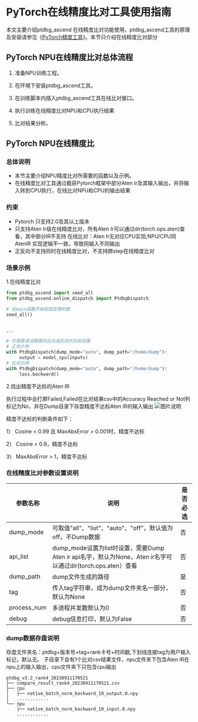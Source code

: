 # **PyTorch在线精度比对工具使用指南**

本文主要介绍ptdbg_ascend 在线精度比对功能使用，ptdbg_ascend工具的原理及安装请参见《[PyTorch精度工具](https://gitee.com/ascend/att/blob/master/debug/accuracy_tools/ptdbg_ascend/README.md)》。本节只介绍在线精度比对部分

## PyTorch NPU在线精度比对总体流程

1. 准备NPU训练工程。

2. 在环境下安装ptdbg_ascend工具。

3. 在训练脚本内插入ptdbg_ascend工具在线比对接口。

4. 执行训练在线精度比对NPU和CPU执行结果

5. 比对结果分析。

##  PyTorch NPU在线精度比
### 总体说明
- 本节主要介绍NPU精度比对所需要的函数以及示例。
- 在线精度比对工具通过截获Pytorch框架中部分Aten Ir及其输入输出，并将输入转到CPU执行，在线比对NPU和CPU的输出结果

### 约束

- Pytorch 只支持2.0及其以上版本
- 只支持Aten Ir级在线精度比对，所有Aten Ir可以通过dir(torch.ops.aten)查看，其中部分IR不支持 在线比对：Aten Ir无对应CPU实现;NPU/CPU同AtenIR 实现逻辑不一致，导致同输入不同输出
- 正反向不支持同时在线精度比对，不支持跨step在线精度比对


### 场景示例
1.在线精度比对
   ```python
from ptdbg_ascend import seed_all
from ptdbg_ascend.online_dispatch import PtdbgDispatch
   
   # 在main函数开始前固定随机数
   seed_all()
   
  
   ...
   
   # 在需要调试精度的正向或反向代码前设置
   # 正向示例
   with PtdbgDispatch(dump_mode="auto", dump_path="/home/dump"):
        output = model_cpu(inputs)
   # 反向示例
   with PtdbgDispatch(dump_mode="auto", dump_path="/home/dump"):
    	loss.backward() 
   ```


2.找出精度不达标的Aten IR

执行过程中会打屏Failed,Failed在比对结果csv中的Accuracy Reached or Not列标记为No，并在Dump目录下存盘精度不达标Aten IR的输入输出
![图片说明](http://image.huawei.com/tiny-lts/v1/images/d83d564e337e80c7cfb557ca3600d0d4_1689x178.png@900-0-90-f.png)

精度不达标的判断条件如下：

1） Cosine < 0.99 且 MaxAbsError > 0.001时，精度不达标

2） Cosine < 0.9，精度不达标

3） MaxAbsError > 1，精度不达标



 
 
### 在线精度比对参数设置说明

  | 参数名称 | 说明                                            | 是否必选 |
  | -------- | ----------------------------------------------- | -------- |
  | dump_mode| 可取值"all"、"list"、"auto"、"off"，默认值为 off，不Dump数据                                   | 否       |
  | api_list | dump_mode设置为list时设置，需要Dump Aten ir api名字，默认为None，Aten ir名字可以通过dir(torch.ops.aten）查看  | 否       |
  | dump_path| dump文件生成的路径    | 是       |
  | tag      | 传入tag字符串，成为dump文件夹名一部分，默认为None | 否       |
  | process_num |  多进程并发数默认为0| 否       |
  | debug       | debug信息打印，默认为False    | 否       |
### dump数据存盘说明
存盘文件夹名：ptdbg+版本号+tag+rank卡号+时间戳,下划线连接tag为用户输入标记，默认无。
子目录下会有1个比对csv结果文件，npu文件夹下包含Aten IR在npu上的输入输出，cpu文件夹下只包含cpu输出

    ptdbg_v3.2_rank4_20230911170521
    ├── compare_result_rank4_20230911170521.csv
    ├── cpu
    │   ├── native_batch_norm_backward_10_output.0.npy
    │   ............
    └── npu
        ├── native_batch_norm_backward_10_input.0.npy
        ............
